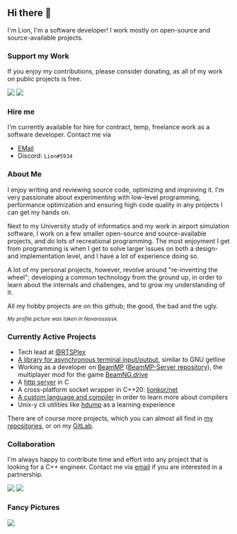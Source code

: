 ## Hi there 👋 

I'm Lion, I'm a software developer! I work mostly on open-source and source-available projects.

### Support my Work

If you enjoy my contributions, please consider donating, as all of my work on public projects is free.

[![](https://img.shields.io/badge/Support%20my%20Work-Patreon-%23ff424d)](https://patreon.com/lion_kor) 
[![](https://img.shields.io/badge/Support%20my%20Work-PayPal-%230079c1%20)](https://www.paypal.com/donate?hosted_button_id=BHWMH7GDX35QS)

### Hire me

I'm currently available for hire for contract, temp, freelance work as a software developer. Contact me via 

- [EMail](mailto:development@kortlepel.com)
- Discord: `Lion#5934`

### About Me

I enjoy writing and reviewing source code, optimizing and improving it. I'm very passionate about experimenting with low-level programming, performance optimization and ensuring high code quality in any projects I can get my hands on. 

Next to my University study of informatics and my work in airport simulation software, I work on a few smaller open-source and source-available projects, and do lots of recreational programming. The most enjoyment I get from programming is when I get to solve larger issues on both a design- and implementation level, and I have a lot of experience doing so.

A lot of my personal projects, however, revolve around "re-inventing the wheel"; developing a common technology from the ground up, in order to learn about the internals and challenges, and to grow my understanding of it.

All my hobby projects are on this github; the good, the bad and the ugly.

<sub>*My profile picture was taken in Novorossiysk.*</sub>

### Currently Active Projects

- Tech lead at [@RTSPlex](https://github.com/RTSPlex)
- [A library for asynchronous terminal input/output](https://github.com/lionkor/commandline), similar to GNU getline
- Working as a developer on [BeamMP](https://beammp.com/) ([BeamMP-Server repository](https://github.com/BeamMP/BeamMP-Server)), the multiplayer mod for the game [BeamNG.drive](https://beamng.com)
- A [http server](https://github.com/lionkor/http) in C
- A cross-platform socket wrapper in C++20: [lionkor/net](https://github.com/lionkor/net)
- [A custom language and compiler](https://github.com/lionkor/compiler-project) in order to learn more about compilers
- Unix-y cli utilities like [hdump](https://github.com/lionkor/hdump) as a learning experience

There are of course more projects, which you can almost all find in [my repositories](https://github.com/lionkor?tab=repositories&q=&type=public&language=), or on my [GitLab](https://gitlab.com/lionkor).

### Collaboration

I'm always happy to contribute time and effort into any project that is looking for a C++ engineer. Contact me via [email](mailto:development@kortlepel.com) if you are interested in a partnership.

[![](https://img.shields.io/badge/E--Mail-Message%20me!-blue)](mailto:development@kortlepel.com) [![](https://img.shields.io/badge/Discord-Join%20my%20server!-%237289da%20)](https://discord.gg/6vKcaMqR5K)

### Fancy Pictures

![](https://github-profile-summary-cards.vercel.app/api/cards/most-commit-language?username=lionkor&theme=default)
